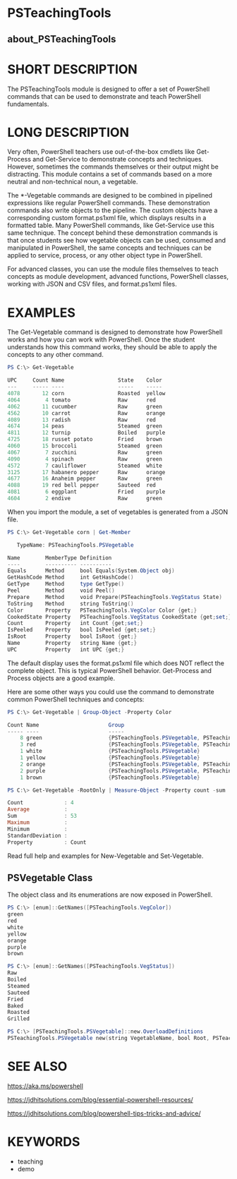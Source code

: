# PSTeachingTools

## about_PSTeachingTools

# SHORT DESCRIPTION

The PSTeachingTools module is designed to offer a set of PowerShell commands
that can be used to demonstrate and teach PowerShell fundamentals.

# LONG DESCRIPTION

Very often, PowerShell teachers use out-of-the-box cmdlets like Get-Process and
Get-Service to demonstrate concepts and techniques. However, sometimes the
commands themselves or their output might be distracting. This module contains
a set of commands based on a more neutral and non-technical noun, a vegetable.

The *-Vegetable commands are designed to be combined in pipelined expressions
like regular PowerShell commands. These demonstration commands also write
objects to the pipeline. The custom objects have a corresponding
custom format.ps1xml file, which displays results in a formatted table. Many
PowerShell commands, like Get-Service use this same technique. The concept
behind these demonstration commands is that once students see how vegetable
objects can be used, consumed and manipulated in PowerShell, the same concepts
and techniques can be applied to service, process, or any other object type
in PowerShell.

For advanced classes, you can use the module files themselves to teach concepts
as module development, advanced functions, PowerShell classes, working with
JSON and CSV files, and format.ps1xml files.

# EXAMPLES

The Get-Vegetable command is designed to demonstrate how PowerShell works and
how you can work with PowerShell. Once the student understands how this command
works, they should be able to apply the concepts to any other command.

```powershell
PS C:\> Get-Vegetable

UPC     Count Name                 State    Color
---     ----- ----                 -----    -----
4078       12 corn                 Roasted  yellow
4064        4 tomato               Raw      red
4062       11 cucumber             Raw      green
4562       10 carrot               Raw      orange
4089       13 radish               Raw      red
4674       14 peas                 Steamed  green
4811       12 turnip               Boiled   purple
4725       18 russet potato        Fried    brown
4060       15 broccoli             Steamed  green
4067        7 zucchini             Raw      green
4090        4 spinach              Raw      green
4572        7 cauliflower          Steamed  white
3125       17 habanero pepper      Raw      orange
4677       16 Anaheim pepper       Raw      green
4088       19 red bell pepper      Sauteed  red
4081        6 eggplant             Fried    purple
4604        2 endive               Raw      green
```

When you import the module, a set of vegetables is generated from a JSON file.

```powershell
PS C:\> Get-Vegetable corn | Get-Member

   TypeName: PSTeachingTools.PSVegetable

Name        MemberType Definition
----        ---------- ----------
Equals      Method     bool Equals(System.Object obj)
GetHashCode Method     int GetHashCode()
GetType     Method     type GetType()
Peel        Method     void Peel()
Prepare     Method     void Prepare(PSTeachingTools.VegStatus State)
ToString    Method     string ToString()
Color       Property   PSTeachingTools.VegColor Color {get;}
CookedState Property   PSTeachingTools.VegStatus CookedState {get;set;}
Count       Property   int Count {get;set;}
IsPeeled    Property   bool IsPeeled {get;set;}
IsRoot      Property   bool IsRoot {get;}
Name        Property   string Name {get;}
UPC         Property   int UPC {get;}
```

The default display uses the format.ps1xml file which does NOT reflect the
complete object. This is typical PowerShell behavior. Get-Process and Process
objects are a good example.

Here are some other ways you could use the command to demonstrate common
PowerShell techniques and concepts:

```powershell
PS C:\> Get-Vegetable | Group-Object -Property Color

Count Name                      Group
----- ----                      -----
    8 green                     {PSTeachingTools.PSVegetable, PSTeachingToo...
    3 red                       {PSTeachingTools.PSVegetable, PSTeachingToo...
    1 white                     {PSTeachingTools.PSVegetable}
    1 yellow                    {PSTeachingTools.PSVegetable}
    2 orange                    {PSTeachingTools.PSVegetable, PSTeachingToo...
    2 purple                    {PSTeachingTools.PSVegetable, PSTeachingToo...
    1 brown                     {PSTeachingTools.PSVegetable}

PS C:\> Get-Vegetable -RootOnly | Measure-Object -Property count -sum

Count             : 4
Average           :
Sum               : 53
Maximum           :
Minimum           :
StandardDeviation :
Property          : Count
```

Read full help and examples for New-Vegetable and Set-Vegetable.

## PSVegetable Class

The object class and its enumerations are now exposed in PowerShell.

```powershell
PS C:\> [enum]::GetNames([PSTeachingTools.VegColor])
green
red
white
yellow
orange
purple
brown

PS C:\> [enum]::GetNames([PSTeachingTools.VegStatus])
Raw
Boiled
Steamed
Sauteed
Fried
Baked
Roasted
Grilled

PS C:\> [PSTeachingTools.PSVegetable]::new.OverloadDefinitions
PSTeachingTools.PSVegetable new(string VegetableName, bool Root, PSTeachingTools.VegColor VegetableColor, int UPCCode)
```

# SEE ALSO

https://aka.ms/powershell

https://jdhitsolutions.com/blog/essential-powershell-resources/

https://jdhitsolutions.com/blog/powershell-tips-tricks-and-advice/

# KEYWORDS

- teaching
- demo
